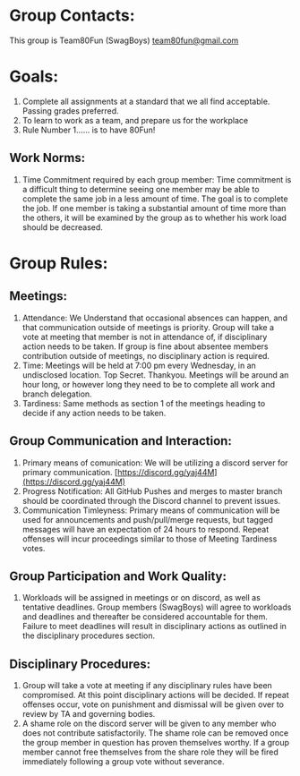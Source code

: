 # Group Contacts:
This group is Team80Fun (SwagBoys)
team80fun@gmail.com
# Goals:
1. Complete all assignments at a standard that we all find acceptable. Passing grades preferred. 
2. To learn to work as a team, and prepare us for the workplace
3. Rule Number 1...... is to have 80Fun!
## Work Norms:
1. Time Commitment required by each group member: 
Time commitment is a difficult thing to determine seeing one member may be able to complete the same job in a less amount of time. The goal is to complete the job. If one member is taking a substantial amount of time more than the others, it will be examined by the group as to whether his work load should be decreased.
# Group Rules:
## Meetings:
1. Attendance: We Understand that occasional absences can happen, and that communication outside of meetings is priority. Group will take a vote at meeting that member is not in attendance of, if disciplinary action needs to be taken. If group is fine about absentee members contribution outside of meetings, no disciplinary action is required. 
2. Time: Meetings will be held at 7:00 pm every Wednesday, in an undisclosed location. Top Secret. Thankyou. 
Meetings will be around an hour long, or however long they need to be to complete all work and branch delegation.  
4. Tardiness: Same methods as section 1 of the meetings heading to decide if any action needs to be taken. 
## Group Communication and Interaction:
1. Primary means of comunication: We will be utilizing a discord server for primary communication. [https://discord.gg/yaj44M](https://discord.gg/yaj44M)
2. Progress Notification: All GitHub Pushes and merges to master branch should be coordinated through the Discord channel to prevent issues.   
3. Communication Timleyness: Primary means of communication will be used for announcements and push/pull/merge requests, but tagged messages will have an expectation of 24 hours to respond. Repeat offenses will incur proceedings similar to those of Meeting Tardiness votes. 
## Group Participation and Work Quality:
1. Workloads will be assigned in meetings or on discord, as well as tentative deadlines. Group members (SwagBoys) will agree to workloads and deadlines and thereafter be considered accountable for them. Failure to meet deadlines will result in disciplinary actions as outlined in the disciplinary procedures section.
## Disciplinary Procedures:
1.  Group will take a vote at meeting if any disciplinary rules have been compromised. At this point disciplinary actions will be decided. If repeat offenses occur, vote on punishment and dismissal will be given over to review by TA and governing bodies. 
2. A shame role on the discord server will be given to any member who does not contribute satisfactorily. The shame role can be removed once the group member in question has proven themselves worthy. If a group member cannot free themselves from the share role they will be fired immediately following a group vote without severance. 